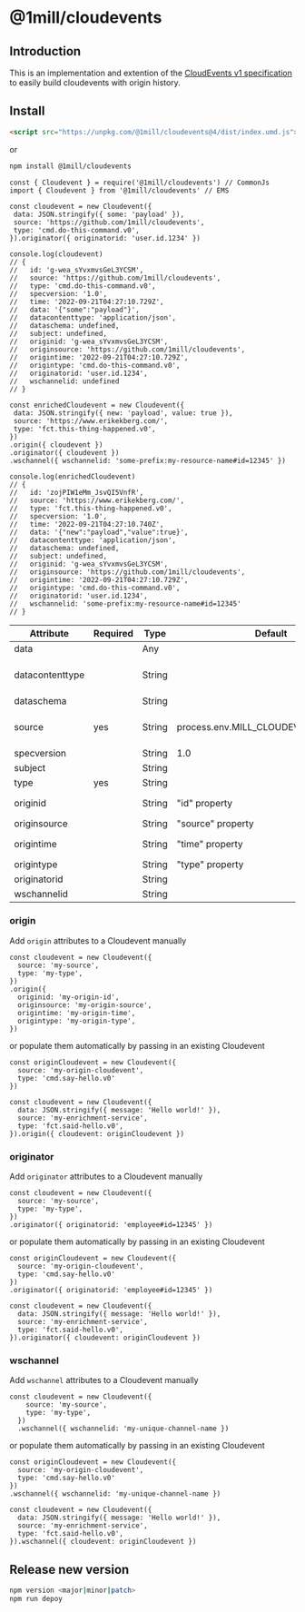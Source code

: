 # @1mill/cloudevents

## Introduction

This is an implementation and extention of the [CloudEvents v1 specification](https://github.com/cloudevents/spec) to easily build cloudevents with origin history.

## Install

```html
<script src="https://unpkg.com/@1mill/cloudevents@4/dist/index.umd.js">
```

or

```bash
npm install @1mill/cloudevents
```

```node
const { Cloudevent } = require('@1mill/cloudevents') // CommonJs
import { Cloudevent } from '@1mill/cloudevents' // EMS

const cloudevent = new Cloudevent({
 data: JSON.stringify({ some: 'payload' }),
 source: 'https://github.com/1mill/cloudevents',
 type: 'cmd.do-this-command.v0',
}).originator({ originatorid: 'user.id.1234' })

console.log(cloudevent)
// {
//   id: 'g-wea_sYvxmvsGeL3YCSM',
//   source: 'https://github.com/1mill/cloudevents',
//   type: 'cmd.do-this-command.v0',
//   specversion: '1.0',
//   time: '2022-09-21T04:27:10.729Z',
//   data: '{"some":"payload"}',
//   datacontenttype: 'application/json',
//   dataschema: undefined,
//   subject: undefined,
//   originid: 'g-wea_sYvxmvsGeL3YCSM',
//   originsource: 'https://github.com/1mill/cloudevents',
//   origintime: '2022-09-21T04:27:10.729Z',
//   origintype: 'cmd.do-this-command.v0',
//   originatorid: 'user.id.1234',
//   wschannelid: undefined
// }

const enrichedCloudevent = new Cloudevent({
 data: JSON.stringify({ new: 'payload', value: true }),
 source: 'https://www.erikekberg.com/',
 type: 'fct.this-thing-happened.v0',
})
.origin({ cloudevent })
.originator({ cloudevent })
.wschannel({ wschannelid: 'some-prefix:my-resource-name#id=12345' })

console.log(enrichedCloudevent)
// {
//   id: 'zojPIW1eMm_JsvQI5VnfR',
//   source: 'https://www.erikekberg.com/',
//   type: 'fct.this-thing-happened.v0',
//   specversion: '1.0',
//   time: '2022-09-21T04:27:10.740Z',
//   data: '{"new":"payload","value":true}',
//   datacontenttype: 'application/json',
//   dataschema: undefined,
//   subject: undefined,
//   originid: 'g-wea_sYvxmvsGeL3YCSM',
//   originsource: 'https://github.com/1mill/cloudevents',
//   origintime: '2022-09-21T04:27:10.729Z',
//   origintype: 'cmd.do-this-command.v0',
//   originatorid: 'user.id.1234',
//   wschannelid: 'some-prefix:my-resource-name#id=12345'
// }
```

| Attribute        | Required  | Type    | Default                              | Notes                                                                                     |
|----------------- |---------- |-------- |------------------------------------- |------------------------------------------------------------------------------------------ |
| data             |           | Any     |                                      |                                                                                           |
| datacontenttype  |           | String  |                                      | If "data" is present, defaults to "application/json" unless specified otherwise           |
| dataschema       |           | String  |                                      |                                                                                           |
| source           | yes       | String  | process.env.MILL_CLOUDEVENTS_SOURCE  | Recommended to use universal identifier (e.g. <https://my-domain.com/my/feature/path/123>)|
| specversion      |           | String  | 1.0                                  | Cloudevent specification version                                                          |
| subject          |           | String  |                                      |                                                                                           |
| type             | yes       | String  |                                      |                                                                                           |
| originid         |           | String  | "id" property                        | "id" property is internally generated as part of the package                              |
| originsource     |           | String  | "source" property                    |                                                                                           |
| origintime       |           | String  | "time" property                      | "time" property is internally generated as part of the package                            |
| origintype       |           | String  | "type" property                      |                                                                                           |
| originatorid     |           | String  |                                      |                                                                                           |
| wschannelid      |           | String  |                                      |                                                                                           |

### origin

Add `origin` attributes to a Cloudevent manually

```node
const cloudevent = new Cloudevent({
  source: 'my-source',
  type: 'my-type',
})
.origin({
  originid: 'my-origin-id',
  originsource: 'my-origin-source',
  origintime: 'my-origin-time',
  origintype: 'my-origin-type',
})
```

or populate them automatically by passing in an existing Cloudevent

```node
const originCloudevent = new Cloudevent({
  source: 'my-origin-cloudevent',
  type: 'cmd.say-hello.v0'
})

const cloudevent = new Cloudevent({
  data: JSON.stringify({ message: 'Hello world!' }),
  source: 'my-enrichment-service',
  type: 'fct.said-hello.v0',
}).origin({ cloudevent: originCloudevent })
```

### originator

Add `originator` attributes to a Cloudevent manually

```node
const cloudevent = new Cloudevent({
  source: 'my-source',
  type: 'my-type',
})
.originator({ originatorid: 'employee#id=12345' })
```

or populate them automatically by passing in an existing Cloudevent

```node
const originCloudevent = new Cloudevent({
  source: 'my-origin-cloudevent',
  type: 'cmd.say-hello.v0'
})
.originator({ originatorid: 'employee#id=12345' })

const cloudevent = new Cloudevent({
  data: JSON.stringify({ message: 'Hello world!' }),
  source: 'my-enrichment-service',
  type: 'fct.said-hello.v0',
}).originator({ cloudevent: originCloudevent })
```

### wschannel

Add `wschannel` attributes to a Cloudevent manually

```node
const cloudevent = new Cloudevent({
    source: 'my-source',
    type: 'my-type',
  })
  .wschannel({ wschannelid: 'my-unique-channel-name })
```

or populate them automatically by passing in an existing Cloudevent

```node
const originCloudevent = new Cloudevent({
  source: 'my-origin-cloudevent',
  type: 'cmd.say-hello.v0'
})
.wschannel({ wschannelid: 'my-unique-channel-name })

const cloudevent = new Cloudevent({
  data: JSON.stringify({ message: 'Hello world!' }),
  source: 'my-enrichment-service',
  type: 'fct.said-hello.v0',
}).wschannel({ cloudevent: originCloudevent })
```

## Release new version

```bash
npm version <major|minor|patch>
npm run depoy
```
